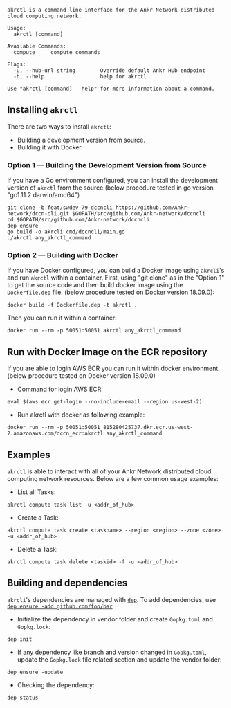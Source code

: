 ```
akrctl is a command line interface for the Ankr Network distributed cloud computing network.

Usage:
  akrctl [command]

Available Commands:
  compute     compute commands

Flags:
  -u, --hub-url string        Override default Ankr Hub endpoint
  -h, --help                  help for akrctl

Use "akrctl [command] --help" for more information about a command.
```

## Installing `akrctl`

There are two ways to install `akrctl`:  
* Building a development version from source.
* Building it with Docker.

### Option 1 — Building the Development Version from Source

If you have a Go environment configured, you can install the development version of `akrctl` from the source.(below procedure tested in go version "go1.11.2 darwin/amd64")

```
git clone -b feat/swdev-79-dccncli https://github.com/Ankr-network/dccn-cli.git $GOPATH/src/github.com/Ankr-network/dccncli
cd $GOPATH/src/github.com/Ankr-network/dccncli
dep ensure
go build -o akrcli cmd/dccncli/main.go
./akrctl any_akrctl_command
```

### Option 2 — Building with Docker

If you have Docker configured, you can build a Docker image using `akrcli`'s and run `akrctl` within a container. 
First, using "git clone" as in the "Option 1" to get the source code and then build docker image using the `Dockerfile.dep` file. (below procedure tested on Docker version 18.09.0): 

```
docker build -f Dockerfile.dep -t akrctl .
```

Then you can run it within a container: 

```
docker run --rm -p 50051:50051 akrctl any_akrctl_command
```

## Run with Docker Image on the ECR repository
If you are able to login AWS ECR you can run it within docker environment. (below procedure tested on Docker version 18.09.0)

* Command for login AWS ECR: 
```
eval $(aws ecr get-login --no-include-email --region us-west-2)
```
* Run akrctl with docker as following example:
```
docker run --rm -p 50051:50051 815280425737.dkr.ecr.us-west-2.amazonaws.com/dccn_ecr:akrctl any_akrctl_command
```

## Examples

`akrctl` is able to interact with all of your Ankr Network distributed cloud computing network resources. 
Below are a few common usage examples: 

* List all Tasks:
```
akrctl compute task list -u <addr_of_hub>
```
* Create a Task:
```
akrctl compute task create <taskname> --region <region> --zone <zone> -u <addr_of_hub>
```
* Delete a Task:
```
akrctl compute task delete <taskid> -f -u <addr_of_hub>
```

## Building and dependencies

`akrcli`'s dependencies are managed with [`dep`](https://github.com/golang/dep). 
To add dependencies, use [`dep ensure -add github.com/foo/bar`](https://github.com/golang/dep#adding-a-dependency)

* Initialize the dependency in vendor folder and create `Gopkg.toml` and `Gopkg.lock`:
```
dep init
```

* If any dependency like branch and version changed in `Gopkg.toml`, update the `Gopkg.lock` file related section and update the vendor folder:
```
dep ensure -update
```

* Checking the dependency:
```
dep status
```